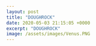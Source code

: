 ```yaml
---
layout: post
title: "DOUGHROCK"
date: 2020-05-03 21:15:05 +0000
excerpt: "DOUGHROCK"
image: /assets/images/Venus.PNG
---
```


<div id="imageContainer"></div>

<script>
function loadImage() {
    var imageUrl = "https://lh3.googleusercontent.com/u/0/drive-viewer/AKGpihZuwnTXvAUq6y4jhD88v8UFENrwXzaUgmrmzi6jAoqO__SSfb8gS_uhIgl5vm0AHOK8EWxhhudjFgFAmPwt0NvVTHIF=w958-h934";
    var timestamp = new Date().getTime();
    var imageElement = document.createElement('img');
    imageElement.onload = function() {
        console.log("Image loaded successfully.");
    };
    imageElement.onerror = function() {
        console.error("Failed to load image.");
    };
    imageElement.src = imageUrl + "&t=" + timestamp;
    imageElement.width = "100%";
    imageElement.height = "100%";
    var imageContainer = document.getElementById('imageContainer');
    imageContainer.innerHTML = '';
    imageContainer.appendChild(imageElement);
    setTimeout(loadImage, 1000); // Refresh every second
}

loadImage();
</script>
